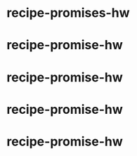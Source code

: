 # recipe-promises-hw
# recipe-promise-hw
# recipe-promise-hw
# recipe-promise-hw
# recipe-promise-hw
